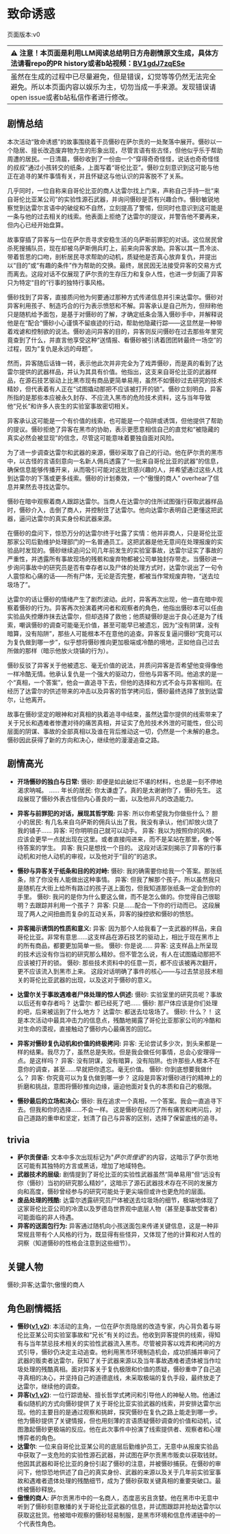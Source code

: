 # 致命诱惑
页面版本:v0
 

| :warning: 注意！本页面是利用LLM阅读总结明日方舟剧情原文生成，具体方法请看repo的PR history或者b站视频：[BV1gdJ7zqESe](https://www.bilibili.com/video/BV1gdJ7zqESe/)         |
|:----------------------------|
| 虽然在生成的过程中已尽量避免，但是错误，幻觉等等仍然无法完全避免。所以本页面内容以娱乐为主，切勿当成一手来源。发现错误请open issue或者b站私信作者进行修改。|



## 剧情总结
本次活动“致命诱惑”的故事围绕着干员慑砂在萨尔贡的一处聚落中展开。慑砂以一个隐居、擅长改造废弃物为生的形象出现，尽管言语有些古怪，但他似乎乐于帮助周遭的居民。一日清晨，慑砂收到了一份由一个“穿得奇奇怪怪，说话也奇奇怪怪的叔叔”通过小孩转交的纸条，上面写着“哥伦比亚”。慑砂立刻意识到这可能与他正在追寻的某件事情有关，并且怀疑这与他认识的异客脱不了关系。

几乎同时，一位自称来自哥伦比亚的商人达雷尔找上门来，声称自己手持一批“来自哥伦比亚某公司”的实验性源石武器，并询问慑砂是否有兴趣合作。慑砂敏锐地察觉到达雷尔言语中的破绽和不自然，立刻提高了警惕，但同时也意识到这可能是一条与他的过去相关的线索。他表面上拒绝了达雷尔的提议，并警告他不要再来，但内心已经开始盘算。

故事穿插了异客与一位在萨尔贡寻求安稳生活的乌萨斯前罪犯的对话。这位居民曾杀死搜捕队员，现在却被乌萨斯佣兵盯上，前来向异客求助。异客以其一贯冷淡、带着哲思的口吻，剖析居民寻求帮助的动机，质疑他是否真心放弃复仇，并提出以“目的”或“有趣的条件”作为帮助的交换。最终，居民因无法接受异客的交易方式而离去。这段对话不仅展现了萨尔贡的生存压力和复杂人性，也进一步刻画了异客只为特定“目的”行事的独特行事风格。

慑砂找到了异客，直接质问他为何要通过那种方式传递信息并引来达雷尔。慑砂对异客利用孩子、制造巧合的行为表示愤怒和不解。异客承认是自己所为，但辩称他只是随机给予面包，是基于对慑砂的了解，才确定纸条会落入慑砂手中，并解释说他是在“配合”慑砂小心谨慎不留痕迹的行动，帮助他隐藏行踪——这显然是一种带着戏谑和控制欲的说法。慑砂追问异客的目的，异客则反问慑砂在过去那些年里究竟查到了什么，并直言他享受这种“送情报、看慑砂被引诱着团团转最终一场空”的过程，因为“复仇是永远的母题”。

然而，异客随后话锋一转，表示他此次并非完全为了戏弄慑砂，而是真的看到了达雷尔提供的武器样品，并认为其具有价值。他指出，这支来自哥伦比亚的武器样品，在源石技艺驱动上比黑市现有商品更简单易用，虽然不如慑砂过去研究的技术精妙，但代表着有人正在“试图撬动那把不应该被打开的锁”。慑砂立刻明白，异客所指的是那些本应被永久封存、不应流入黑市的危险技术资料，这与当年导致他“兄长”和许多人丧生的实验室事故密切相关。

异客承认这可能是一个有价值的线索，也可能是一个陷阱或诱饵，但他提供了帮助的提议。慑砂拒绝了异客在黑市的协助，表示更愿意相信自己的直觉和“被隐藏的真实必然会被显现”的信念，尽管这可能意味着要独自面对风险。

为了进一步调查达雷尔和武器的来源，慑砂采取了自己的行动。他在萨尔贡的黑市中，以古怪的言语刻意向一名新人佣兵透露了“一批来自哥伦比亚的武器”的信息，确保信息能够传播开来，从而吸引可能对这批货感兴趣的人，并希望通过这些人找到达雷尔的下落或更多线索。慑砂的计划奏效，一个“傲慢的商人” overhear了信息并果然去寻找达雷尔。

慑砂在暗中观察着商人跟踪达雷尔。当商人在达雷尔的住所试图强行获取武器样品时，慑砂介入，击倒了商人，并控制住了达雷尔。他向达雷尔表明自己更懂这把武器，逼问达雷尔的真实身份和武器来源。

在慑砂的盘问下，惊恐万分的达雷尔终于吐露了实情：他并非商人，只是哥伦比亚那家公司后勤维护处理部门的一名普通员工。这把武器是他无意间在处理报废的实验品时发现的。慑砂继续追问公司几年前发生的实验室事故，达雷尔证实了事故的严重性，并透露所有事故现场的残骸和废弃物都被公司单独封存带走。当慑砂进一步询问事故中的研究员是否有幸存者以及尸体的处理方式时，达雷尔说出了一句令人震惊和心痛的话——所有尸体，无论是否完整，都被当作常规废弃物，“送去垃圾场了”。

达雷尔的话让慑砂的情绪产生了剧烈波动。此时，异客再次出现，他一直在暗中观察着慑砂的行为。异客再次扮演着拷问者和观察者的角色，他指出慑砂本可以任由实验品失控爆炸抹去达雷尔，但却选择了救他；他质疑慑砂是出于良心还是为了线索，嘲讽慑砂的调查可能毫无价值，甚至可能早已被遗忘，因为“没有阴谋，没有暗算，没有陷阱”，那些人可能根本不在意他的追查。异客反复逼问慑砂“究竟可以为复仇做到哪一步”，似乎想将慑砂推向更加极端或冷酷的境地，正如他自己过去所做的那样（暗示他放火烧镇的行为）。

慑砂反驳了异客关于他被遗忘、毫无价值的说法，并质问异客是否希望他变得像他一样冷酷无情。他承认复仇是一个强大的驱动力，但他与异客不同。他追求的是一个“真相，一个答案”，他会一直追寻下去，但他的选择和方式不会与异客相同。在经历了达雷尔的供述带来的冲击以及异客的哲学拷问后，慑砂最终选择了放到达雷尔，让他离开。

故事在慑砂坚定的眼神和对真相的执着追寻中结束，虽然达雷尔提供的线索带来了关于兄长和遇难者惨遭对待的痛苦真相，并证实了危险技术外泄的可能性，但公司层面的阴谋、事故的全部真相以及谁在背后推动这一切，仍然是一个未解的悬念。慑砂因此获得了新的方向和决心，继续他的漫漫追查之路。
## 剧情高光
*   **开场慑砂的独白与日常:**
    慑砂: 即便是如此破烂不堪的材料，也总是一刻不停地渴求呐喊。
    ......
    年长的居民: 你太谦虚了。真的是太谢谢你了，慑砂先生。
    这段展现了慑砂外表古怪但内心善良的一面，以及他非凡的改造能力。

*   **异客与前罪犯的对话，展现其哲学观:**
    异客: 所以你希望我为你做些什么？
    胆小的居民: 有几名来自乌萨斯的佣兵认出了我，我没有承认，他们却放火烧了我的铺子......
    异客: 可你明明自己就可以动手。
    异客: 我以为按照你的风格，应该会更早一点就出现在这里。或者直接闯进来，而不是呆站在那里，像个等待答案的学生。
    异客: 我只是想找一个目的。
    这段对话深刻揭示了异客的行事动机和对他人动机的审视，以及他对于“目的”的追求。

*   **慑砂与异客关于纸条和目的的对峙:**
    慑砂: 我的确需要你给我一个答案。那张纸条，除了你没有人能做出这种事情。
    异客: 但我了解那个孩子。所以虽然我只是随机在大街上给所有路过的孩子送上面包，但我知道那张纸条一定会到你的手里。
    慑砂: 我问的是你为什么要这么做，而不是怎么做的。你觉得自己很聪明？去跟踪并利用一个孩子？
    异客: 只是......配合一下你的行动而已。
    这段展现了两人之间扭曲而复杂的互动关系，异客的操控欲和慑砂的愤怒。

*   **异客揭示诱饵的性质和意义:**
    异客: 因为那个人给我看了一支武器的样品，来自哥伦比亚。非常有意思......这支样品在源石技艺的驱动上，相比于现在黑市上的所有商品，都要更加简单一些。
    慑砂: 你是说......
    异客: 这支样品上所呈现的技术远没有你当初的研究那么精妙。但不管怎么说，有人在试图撬动那把不应该被打开的锁。
    慑砂: 那些技术资料中的任意一页，都不应该被再次翻开，更不应该流入到黑市上来。
    这段对话明确了事件的核心——与过去禁忌技术相关的哥伦比亚武器的出现，以及这对于慑砂的意义。

*   **达雷尔关于事故遇难者尸体处理的惊人供述:**
    慑砂: 实验室里的研究员呢？事故以后还有幸存者吗？
    达雷尔: 都已经死了吧......
    慑砂: 那尸体应该是你们处理的吧，后来被运到了什么地方？
    达雷尔: 都送去垃圾场了。
    慑砂: 什么？！
    这是本次活动中最具冲击力的信息点，残酷地揭露了哥伦比亚那家公司的冷酷和对生命的漠视，直接触动了慑砂内心最痛苦的回忆。

*   **异客对慑砂复仇动机和价值的终极拷问:**
    异客: 无论尝试多少次，到头来都是一样的结果。我尽力了，虽然总是失败。但是我会做任何事情，总会心安理得一点。是这样吗？
    异客: 没有阴谋，没有暗算，没有陷阱。也许那些人根本不在意你的调查，甚至......早就把你遗忘。毫无价值。
    慑砂: 你到底想要我做什么？
    异客: 你究竟可以为复仇做到哪一步？
    这段是异客对慑砂进行的精神上的折磨和挑战，意图将慑砂推向边缘，逼迫他面对复仇的本质和自己的极限。

*   **慑砂最后的立场和决心:**
    慑砂: 我在追求一个真相，一个答案。我会一直追寻下去。但我和你的选择......不会一样。
    这是慑砂在经历了所有痛苦和拷问后，对自己道路的重申和坚定，划清了自己与异客的区别，选择了保留底线的追寻。
## trivia
*   **萨尔贡俚语:** 文本中多次出现标记为"*萨尔贡俚语*"的内容，这暗示了萨尔贡地区可能有其独特的方言或黑话，增加了地域特色。
*   **武器技术的层级:** 剧情提到了哥伦比亚的实验性武器虽然“简单易用”但“远没有你（慑砂）当初的研究那么精妙”，这暗示了源石武器技术存在不同的发展方向和高度，慑砂曾经参与的研究可能处于更尖端但或许也更危险的层面。
*   **废品处理的残酷:** 达雷尔透露研究员尸体被送去垃圾场的细节，极端地体现了这家哥伦比亚公司的冷漠以及罗德岛世界观中底层人物（甚至是事故受害者）可能面临的非人待遇。
*   **异客的送面包行为:** 异客通过随机向小孩送面包来传递关键信息，这是一种非常规且带有个人风格的行为，既显得有些怪异，又体现了他的计算和对人性的洞察（知道慑砂的性格会注意到这些细节）。
## 关键人物
慑砂;异客;达雷尔;傲慢的商人
## 角色剧情概括
-   **慑砂([v1](../chars/char_379_sesa.md),[v2](../char_v3/char_379_sesa.md))**: 本活动的主角，一位在萨尔贡隐居的改造专家，内心背负着与哥伦比亚某公司实验室事故和“兄长”有关的过去。他收到异客提供的线索，得知有与当年禁忌技术相关的实验性武器流入黑市。尽管被异客以戏弄和拷问的方式引导，慑砂仍决定主动追查。他利用黑市环境制造机会，成功抓捕并审问了武器的贩卖者达雷尔，获知了关于武器来源以及当年事故遇难者遗体被当作垃圾处理的残酷真相。面对异客关于复仇极限和价值的质疑，慑砂重申了自己追寻真相的决心，并坚持自己的道德底线，未采取极端的复仇手段，最终放走了达雷尔，继续他的调查。
-   **异客([v1](../chars/char_472_pasngr.md),[v2](../char_v3/char_472_pasngr.md))**: 一位行踪诡秘、擅长哲学式拷问和引导他人的神秘人物。他通过看似随机的方式向慑砂提供了关于哥伦比亚实验武器的线索，并安排达雷尔出现。他的主要目的是通过观察和挑衅，探究慑砂在复仇之路上能走到哪一步。他为慑砂提供了关键情报，但也用刻薄的言语质疑慑砂调查的价值和动机，试图激起慑砂更极端的反应。他在此次事件中扮演了线索提供者、观察者和心理博弈者的角色。
-   **达雷尔**: 一位来自哥伦比亚某公司的底层后勤维护员工，无意中从报废实验品中获取了一支危险的实验性源石武器，并试图在萨尔贡黑市贩卖以获取钱财。他因其武器和哥伦比亚的身份引起了慑砂的注意，并被慑砂捕获。在慑砂的审问下，他惊恐地供述了自己的真实身份、武器的来源以及关于几年前实验室事故和遇难者遗体处理的残酷细节，成为了慑砂获取关键真相的重要突破口。最终被慑砂释放。
-   **傲慢的商人**: 萨尔贡黑市中的一名商人，态度恶劣且贪婪。他在黑市中无意中听到了慑砂刻意散播的关于哥伦比亚武器的信息，并试图跟踪并抢劫达雷尔以获取这批货。他被暗中观察的慑砂轻易制服，是黑市环境和信息传递链中的一个代表性角色。